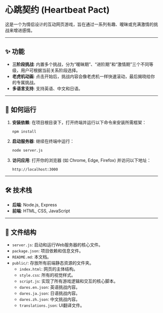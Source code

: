 # 心跳契约 (Heartbeat Pact)

这是一个为情侣设计的互动网页游戏，旨在通过一系列有趣、暧昧或充满激情的挑战来增进感情。

---

## ✨ 功能

- **三阶段挑战**: 内置多个挑战，分为“暧昧期”、“进阶期”和“激情期”三个不同等级，用户可根据当前关系阶段选择。
- **老虎机动画**: 点击开始后，挑战内容会像老虎机一样快速滚动，最后揭晓给你的专属挑战。
- **多语言支持**: 支持英语、中文和日语。

---

## 🚀 如何运行

1.  **安装依赖**: 在项目根目录下，打开终端并运行以下命令来安装所需框架：
    ```bash
    npm install
    ```

2.  **启动服务器**: 继续在终端中运行：
    ```bash
    node server.js
    ```

3.  **访问应用**: 打开你的浏览器 (如 Chrome, Edge, Firefox) 并访问以下地址：
    ```
    http://localhost:3000
    ```

---

## 🛠️ 技术栈

-   **后端**: Node.js, Express
-   **前端**: HTML, CSS, JavaScript

---

## 📝 文件结构

-   `server.js`: 启动和运行Web服务器的核心文件。
-   `package.json`: 项目依赖和信息文件。
-   `README.md`: 本文档。
-   `public/`: 存放所有前端静态资源的文件夹。
    -   `index.html`: 网页的主体结构。
    -   `style.css`: 所有的视觉样式。
    -   `script.js`: 实现了所有游戏逻辑和交互的核心脚本。
    -   `dares.en.json`: 英语挑战内容。
    -   `dares.ja.json`: 日语挑战内容。
    -   `dares.zh.json`: 中文挑战内容。
    -   `translations.json`: UI翻译文件。